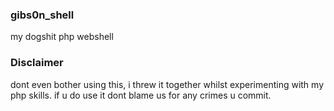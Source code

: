 ### gibs0n_shell
my dogshit php webshell

### Disclaimer
dont even bother using this, i threw it together whilst experimenting with my php skills. if u do use it dont blame us for any crimes u commit.
